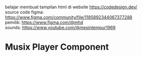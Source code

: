 belajar membuat tampilan html di website https://codedesign.dev/   
source code figma: https://www.figma.com/community/file/1185892344067377288    
pemilik: https://www.figma.com/@mhd   
sounds: https://www.youtube.com/@mesintempur1969    

# Musix Player Component
